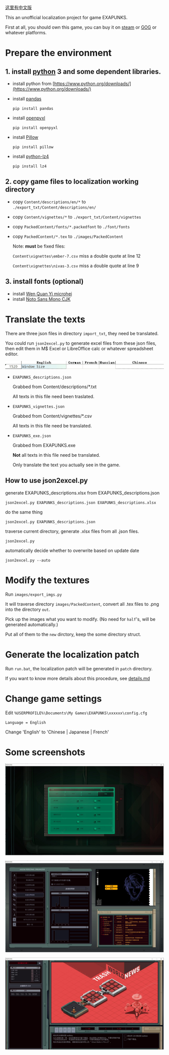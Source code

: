 [这里有中文版](README.zh.md)

This an unofficial localization project for game EXAPUNKS.

First at all, you should own this game, you can buy it on [steam](https://store.steampowered.com/app/716490/EXAPUNKS/) or [GOG](https://www.gog.com/game/exapunks) or whatever platforms.

# Prepare the environment
## 1. install [python](https://www.python.org/) 3 and some dependent libraries.

* install python from [https://www.python.org/downloads/](https://www.python.org/downloads/)

* install [pandas](https://pandas.pydata.org/)

    ```
    pip install pandas
    ```
* install [openpyxl](https://openpyxl.readthedocs.io/en/stable/)
    ```
    pip install openpyxl
    ```
* install [Pillow](https://python-pillow.org/)
    ```
    pip install pillow
    ```

* install [python-lz4](https://github.com/python-lz4/python-lz4)
    ```
    pip install lz4
    ```

## 2. copy game files to localization working directory

* copy ``Content/descriptions/en/*`` to ``./export_txt/Content/descriptions/en/``
* copy ``Content/vignettes/*`` to ``./export_txt/Content/vignettes``
* copy ``PackedContent/fonts/*.packedfont`` to ``./font/fonts``
* copy ``PackedContent/*.tex`` to ``./images/PackedContent``
  
  Note: **must** be fixed files:

  ``Content\vignettes\ember-7.csv`` miss a double quote at line 12

  ``Content\vignettes\nivas-3.csv`` miss a double quote at line 9  
  
## 3. install fonts (optional) 
* install [Wen Quan Yi microhei](https://sourceforge.net/projects/wqy/files/wqy-microhei/0.2.0-beta/)
* install [Noto Sans Mono CJK](https://www.google.com/get/noto/help/cjk/)

# Translate the texts
There are three json files in directory ``import_txt``, they need be translated.

You could run ``json2excel.py`` to generate excel files from these json files, then edit them in M$ Excel or LibreOffice calc or whatever spreadsheet editor.

![](screenshot/excel_example.gif)

* ``EXAPUNKS_descriptions.json``

    Grabbed from Content/descriptions/*.txt

    All texts in this file need been traslated.

* ``EXAPUNKS_vignettes.json``

    Grabbed from Content/vignettes/*.csv

    All texts in this file need be translated.

* ``EXAPUNKS_exe.json``

    Grabbed from EXAPUNKS.exe

    **Not** all texts in this file need be translated. 
    
    Only translate the text you actually see in the game.

## How to use json2excel.py
generate EXAPUNKS_descriptions.xlsx from EXAPUNKS_descriptions.json
```
json2excel.py EXAPUNKS_descriptions.json EXAPUNKS_descriptions.xlsx
```
do the same thing
```
json2excel.py EXAPUNKS_descriptions.json
```
traverse current directory, generate .xlsx files from  all .json files.  
```
json2excel.py
```
automatically decide whether to overwrite based on update date
```
json2excel.py --auto
```

# Modify the textures
Run ``images/export_imgs.py`` 

It will traverse directory ``images/PackedContent``, convert all .tex files to .png into the directory ``out``.

Pick up the images what you want to modify. (No need for ``half``'s, will be generated  automatically.)

Put all of them to the ``new`` dirctory, keep the some directory struct.

# Generate the localization patch
Run ``run.bat``, the localization patch will be generated in ``patch`` directory.

If you want to know more details about this procedure, see [details.md](details.md)

# Change game settings
Edit ``%USERPROFILE%\Documents\My Games\EXAPUNKS\xxxxxx\config.cfg``
```
Language = English
```
Change 'English' to 'Chinese | Japanese | French'

# Some screenshots
![](screenshot/screenshot_1.jpg)

![](screenshot/screenshot_2.jpg)

![](screenshot/screenshot_3.jpg)
